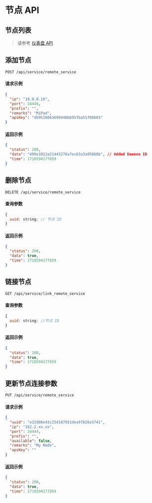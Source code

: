 # 节点 API

## 节点列表

> 请参考 [仪表盘 API](./api_dashboard.md#get-overview-info)

## 添加节点

```http
POST /api/service/remote_service
```

#### 请求示例

```json
{
  "ip": "10.0.0.16",
  "port": 24446,
  "prefix": "",
  "remarks": "MiPad",
  "apiKey": "db9516063699446bb95fba51f08603"
}
```

#### 返回示例

```json
{
  "status": 200,
  "data": "499e1012a21443278a7ec63a3a95860b", // Added Daemon ID
  "time": 1718594177859
}
```

## 删除节点

```http
DELETE /api/service/remote_service
```

#### 查询参数

```js
{
  uuid: string; // 节点 ID
}
```

#### 返回示例

```json
{
  "status": 200,
  "data": true,
  "time": 1718594177859
}
```

## 链接节点

```http
GET /api/service/link_remote_service
```

#### 查询参数

```js
{
  uuid: string; //节点 ID
}
```

#### 返回示例

```json
{
  "status": 200,
  "data": true,
  "time": 1718594177859
}
```

## 更新节点连接参数

```http
PUT /api/service/remote_service
```

#### 请求示例

```json
{
  "uuid": "e31986e43c254107951dea97026a3741",
  "ip": "162.2.xx.xx",
  "port": 24444,
  "prefix": "",
  "available": false,
  "remarks": "My Node",
  "apiKey": ""
}
```

#### 返回示例

```json
{
  "status": 200,
  "data": true,
  "time": 1718594177859
}
```
